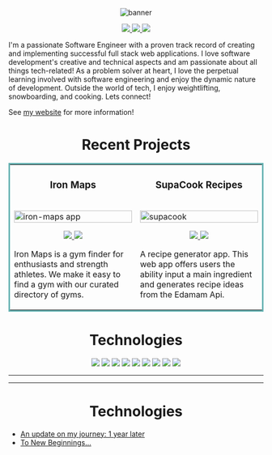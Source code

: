 <p align="center">
  <img src="https://user-images.githubusercontent.com/97640502/221432500-898866ac-3953-4c50-b13e-07e602da5f40.jpeg" alt="banner"/>
</p>

<p align="center">
  <a href="https://hansontram.netlify.app/" target="_blank">
    <img src="https://img.shields.io/static/v1?label=|&message=WEBSITE&color=23555f&style=plastic&logo=react&logo-color=white"/>
  </a>
  <a href=https://linkedin.com/in/hansontram target="_blank">
    <img src="https://img.shields.io/static/v1?label=|&message=LINKED-IN&color=cdf998&style=plastic&logo=linkedin&logo-color=white"/>
  </a>
  <a href="https://twitter.com/HansonTram" target="_blank">
    <img src="https://img.shields.io/static/v1?label=|&message=TWITTER&color=23555f&style=plastic&logo=twitter&logo-color=white"/>
  </a>
</p>

<p>
I'm a passionate Software Engineer with a proven track record of creating and implementing successful full stack web applications. I love software development's creative and technical aspects and am passionate about all things tech-related! As a problem solver at heart, I love the perpetual learning involved with software engineering and enjoy the dynamic nature of development. Outside the world of tech, I enjoy weightlifting, snowboarding, and cooking. Lets connect!
</p>

See [my website](https://hansontram.netlify.app/) for more information!

<h1 align="center">Recent Projects</h1>
<table bordercolor="#66b2b2">
  
  <tr>
    <td width="50%" valign="top">
      <h3 align="center">Iron Maps</h3>
        <br />
        <a target="_blank" href="https://github.com/hansontram/iron-maps">
            <img src="img/iron.gif" width="100%" alt="iron-maps app"/>
        </a>
        <br />
      <p align="center">   
      <a href="https://github.com/hansontram/iron-maps" target="_blank">
      <img src="https://img.shields.io/static/v1?label=|&message=REPO&color=23555f&style=plastic&logo=github&logo-color=white"/>
      </a>  
      <a href="https://ironmaps.up.railway.app/" target="_blank">
      <img src="https://img.shields.io/static/v1?label=|&message=WEBSITE&color=cdf998&style=plastic"/>
      </a>
      </p>
      <p> Iron Maps is a gym finder for enthusiasts and strength athletes. We make it easy to find a gym with our curated directory of gyms.</p>
    </td>
    <td width="50%" valign="top">
    <h3 align="center">SupaCook Recipes</h3>
      <br />
      <a target="_blank" href="https://github.com/hansontram/supacook-recipes">
        <img src="img/supacook.gif" width="100%" alt="supacook"/>
      </a>
      <br />
    <p align="center">
          
  <a href="https://github.com/hansontram/supacook-recipes/" target="_blank">
    <img src="https://img.shields.io/static/v1?label=|&message=REPO&color=23555f&style=plastic&logo=github&logo-color=white"/>
  </a>  
  <a href="https://supacook.netlify.app/" target="_blank">
    <img src="https://img.shields.io/static/v1?label=|&message=WEBSITE&color=cdf998&style=plastic"/>
  </a>
    </p>
    <p>A recipe generator app. This web app offers users the ability input a main ingredient and generates recipe ideas from the Edamam Api.</p>
  </td>
  </tr>
<!--   <tr>
  <td width="50%" valign="top">
      <h3 align="center">TBD</h3>
        <br />
        <a target="_blank" href="https://github.com/laurasimsdev/helios-wellness">
            <img src="img/helios.gif" width="100%" alt="virtual book club app"/>
        </a>
        <br />
      <p align="center">
          
  <a href="https://github.com/laurasimsdev/helios-wellness" target="_blank">
    <img src="https://img.shields.io/static/v1?label=|&message=REPO&color=23555f&style=plastic&logo=github&logo-color=white"/>
  </a>  
  <a href="https://helios-wellness.herokuapp.com" target="_blank">
    <img src="https://img.shields.io/static/v1?label=|&message=WEBSITE&color=cdf998&style=plastic"/>
  </a>
    </p>
    <p>A wellness journal, built using MVC architecture, has authentication to enable each user to login and have a personalized experience. The user will be able to input their daily notes, mood, exercise, sleep duration, and water intake. User can monitor their progress overtime to find patterns and identify influential factors relating to motivation and state of mind.</p>
  </td> -->


<!--   <td width="50%" valign="top">
      <h3 align="center">TBD</h3>
        <br />
      <a target="_blank" href="https://github.com/laurasimsdev/zen-notes">
            <img src="img/zennotes.gif" width="100%"  alt="zen notes"/>
        </a>
        <br />
        <p align="center">
          
  <a href="https://github.com/laurasimsdev/zen-notes" target="_blank">
    <img src="https://img.shields.io/static/v1?label=|&message=REPO&color=23555f&style=plastic&logo=github&logo-color=white"/>
  </a>
  <a href="https://zen-notes.herokuapp.com" target="_blank">
    <img src="https://img.shields.io/static/v1?label=|&message=WEBSITE&color=cdf998&style=plastic"/>
  </a>
      </p>
    <p>A streamlined productivity application allowing users to quickly add, update, and delete their notes.</p>
  </td>
  </tr> -->

</table>

<h1 align="center">Technologies</h1>

<p align="center">
    <img src="https://img.shields.io/static/v1?label=|&message=JAVASCRIPT&color=3c7f5d&style=plastic&logo=javascript"/>
    <img src="https://img.shields.io/static/v1?label=|&message=REACT.JS&color=4a935c&style=plastic&logo=react"/>
    <img src="https://img.shields.io/static/v1?label=|&message=NODE.JS&color=4a935c&style=plastic&logo=node"/>
    <img src="https://img.shields.io/static/v1?label=|&message=HTML5&color=23555f&style=plastic&logo=html5"/>
    <img src="https://img.shields.io/static/v1?label=|&message=CSS3&color=285f65&style=plastic&logo=css3"/>
    <img src="https://img.shields.io/static/v1?label=|&message=BOOTSTRAP&color=316c5e&style=plastic&logo=bootstrap"/>
    <img src="https://img.shields.io/static/v1?label=|&message=EXPRESS&color=bbb111&style=plastic&logo=express"/>
    <img src="https://img.shields.io/static/v1?label=|&message=MONGO-DB&color=cdd148&style=plastic&logo=mongodb"/>
    <img src="https://img.shields.io/static/v1?label=|&message=GIT&color=cbb148&style=plastic&logo=git"/>
</p>

---

<hr>

<h1 align="center">Technologies</h1>

<!-- BLOG-POST-LIST:START -->
- [An update on my journey: 1 year later](https://medium.com/@hansontram/an-update-on-my-journey-1-year-later-cc8e4bd95a73)
- [To New Beginnings...](https://medium.com/@hansontram/to-new-beginnings-c7905adc9460)
<!-- BLOG-POST-LIST:END -->
